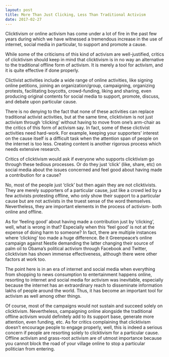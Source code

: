 ```yaml
---
layout: post
title: More Than Just Clicking, Less Than Traditional Activism
date: 2017-02-27
---
```


Clicktivism or online activism has come under a lot of fire in the past few years during which we have witnessed a tremendous increase in the use of internet, social media in particular, to support and promote a cause.

 

While some of the criticisms of this kind of activism are well-justified, critics of clicktivism should keep in mind that clicktivism is in no way an alternative to the traditional offline form of activism. It is merely a tool for activism, and it is quite effective if done properly.

 

Clictivist activities include a wide range of online activities, like signing online petitions, joining an organization/group, campaigning, organizing protests, facilitating boycotts, crowd-funding, liking and sharing, even producing original contents for social media to support, promote, discuss, and debate upon particular cause.

There is no denying to the fact that none of these activities can replace traditional activist activities, but at the same time, clicktivism is not just activism through ‘clicking’ without having to move from one’s arm-chair as the critics of this form of activism say. In fact, some of these clictivist activities need hard-work. For example, keeping your supporters’ interest on the cause itself is a difficult task when the attention span of people on the internet is too less. Creating content is another rigorous process which needs extensive research.

 

Critics of clicktivism would ask if everyone who supports clicktivism go through these tedious processes. Or do they just ‘click’ (like, share, etc) on social media about the issues concerned and feel good about having made a contribution for a cause?

No, most of the people just ‘click’ but then again they are not clicktivists. They are merely supporters of a particular cause, just like a crowd led by a few activists protesting offline, who only show their support to a particular cause but are not activists in the truest sense of the word themselves. Nevertheless, they are important elements in the process of activism- both online and offline.

 

As for ‘feeling good’ about having made a contribution just by ‘clicking’, well, what is wrong in that? Especially when this ‘feel good’ is not at the expense of doing harm to someone? In fact, there are multiple instances where ‘clicking’ too made a huge difference.  Be it Greenpeace’s online campaign against Nestle demanding the latter changing their source of palm oil to Obama’s political activism through Facebook and Twitter, clicktivism has shown immense effectiveness, although there were other factors at work too.

 

The point here is in an era of internet and social media when everything from shopping to news consumption to entertainment happens online, resorting to internet and social media for activism was inevitable, especially because the internet has an extraordinary reach to disseminate information lakhs of people around the world. Thus, it has become an important tool for activism as well among other things.

 

Of course, most of the campaigns would not sustain and succeed solely on clicktivism. Nevertheless, campaigning online alongside the traditional offline activism would definitely add to its support base, generate more attention, even funding, etc. As for critics complaining that clicktivism doesn’t encourage people to engage properly, well, this is indeed a serious concern if people are resorting solely to clicktivism for a particular cause. Offline activism and grass-root activism are of utmost importance because you cannot block the road of your village online to stop a particular politician from entering.